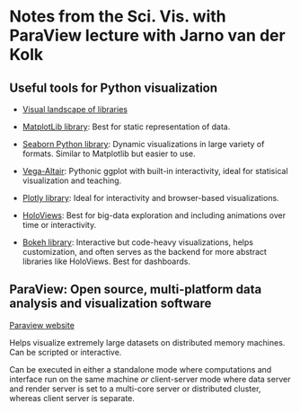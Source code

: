 # Notes from the Sci. Vis. with ParaView lecture with Jarno van der Kolk 

## Useful tools for Python visualization

* [Visual landscape of libraries](https://rougier.github.io/python-visualization-landscape/landscape-colors.html)

* [MatplotLib library](https://matplotlib.org/stable/gallery/index.html): Best for static representation of data.
* [Seaborn Python library](https://seaborn.pydata.org/examples/index.html): Dynamic visualizations in large variety of formats. Similar to Matplotlib but easier to use.
* [Vega-Altair](https://altair-viz.github.io/gallery/index.html): Pythonic ggplot with built-in interactivity, ideal for statisical visualization and teaching.
* [Plotly library](https://python-graph-gallery.com/): Ideal for interactivity and browser-based visualizations.
* [HoloViews](https://holoviews.org/): Best for big-data exploration and including animations over time or interactivity.
* [Bokeh library](https://docs.bokeh.org/en/latest/docs/gallery.html): Interactive but code-heavy visualizations, helps customization, and often serves as the backend for more abstract libraries like HoloViews. Best for dashboards.

## ParaView: Open source, multi-platform data analysis and visualization software

[Paraview website](https://www.paraview.org/)

Helps visualize extremely large datasets on distributed memory machines. Can be scripted or interactive.

Can be executed in either a standalone mode where computations and interface run on the same machine *or* client-server mode where data server and render server is set to a multi-core server or distributed cluster, whereas client server is separate.